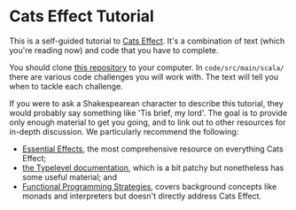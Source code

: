 # Cats Effect Tutorial

This is a self-guided tutorial to [Cats Effect][ce]. It's a combination of text (which you're reading now) and code that you have to complete. 

You should clone [this repository][repo] to your computer. In `code/src/main/scala/` there are various code challenges you will work with. The text will tell you when to tackle each challenge.

If you were to ask a Shakespearean character to describe this tutorial, they would probably say something like 'Tis brief, my lord'. The goal is to provide only enough material to get you going, and to link out to other resources for in-depth discussion. We particularly recommend the following:

- [Essential Effects][ee], the most comprehensive resource on everything Cats Effect;
- [the Typelevel documentation][ce], which is a bit patchy but nonetheless has some useful material; and
- [Functional Programming Strategies][fps], covers background concepts like monads and interpreters but doesn't directly address Cats Effect.


[ee]: https://essentialeffects.dev/
[repo]: https://github.com/creativescala/cats-effect-tutorial
[ce]: https://typelevel.org/cats-effect/
[effect]: https://www.inner-product.com/posts/what-is-an-effect/
[fps]: http://scalawithcats.github.io/scala-with-cats/
